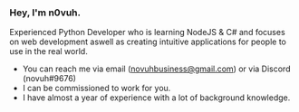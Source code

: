 ### Hey, I'm n0vuh.
Experienced Python Developer who is learning NodeJS & C# and focuses on web development aswell as creating intuitive applications for people to use in the real world.

- You can reach me via email (novuhbusiness@gmail.com) or via Discord (novuh#9676)
- I can be commissioned to work for you.
- I have almost a year of experience with a lot of background knowledge.

<!--
**n0vuh/n0vuh** is a ✨ _special_ ✨ repository because its `README.md` (this file) appears on your GitHub profile.

Here are some ideas to get you started:

- 🔭 I’m currently working on ...
- 🌱 I’m currently learning ...
- 👯 I’m looking to collaborate on ...
- 🤔 I’m looking for help with ...
- 💬 Ask me about ...
- 📫 How to reach me: ...
- 😄 Pronouns: ...
- ⚡ Fun fact: ...
-->
